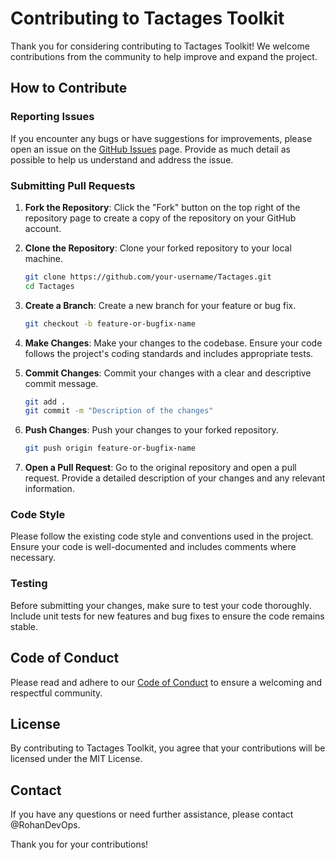 
# Contributing to Tactages Toolkit

Thank you for considering contributing to Tactages Toolkit! We welcome contributions from the community to help improve and expand the project.

## How to Contribute

### Reporting Issues

If you encounter any bugs or have suggestions for improvements, please open an issue on the [GitHub Issues](https://github.com/RohanDevOps/Tactages/issues) page. Provide as much detail as possible to help us understand and address the issue.

### Submitting Pull Requests

1. **Fork the Repository**: Click the "Fork" button on the top right of the repository page to create a copy of the repository on your GitHub account.

2. **Clone the Repository**: Clone your forked repository to your local machine.
    ```bash
    git clone https://github.com/your-username/Tactages.git
    cd Tactages
    ```

3. **Create a Branch**: Create a new branch for your feature or bug fix.
    ```bash
    git checkout -b feature-or-bugfix-name
    ```

4. **Make Changes**: Make your changes to the codebase. Ensure your code follows the project's coding standards and includes appropriate tests.

5. **Commit Changes**: Commit your changes with a clear and descriptive commit message.
    ```bash
    git add .
    git commit -m "Description of the changes"
    ```

6. **Push Changes**: Push your changes to your forked repository.
    ```bash
    git push origin feature-or-bugfix-name
    ```

7. **Open a Pull Request**: Go to the original repository and open a pull request. Provide a detailed description of your changes and any relevant information.

### Code Style

Please follow the existing code style and conventions used in the project. Ensure your code is well-documented and includes comments where necessary.

### Testing

Before submitting your changes, make sure to test your code thoroughly. Include unit tests for new features and bug fixes to ensure the code remains stable.

## Code of Conduct

Please read and adhere to our [Code of Conduct](CODE_OF_CONDUCT.md) to ensure a welcoming and respectful community.

## License

By contributing to Tactages Toolkit, you agree that your contributions will be licensed under the MIT License.

## Contact

If you have any questions or need further assistance, please contact @RohanDevOps.

Thank you for your contributions!
